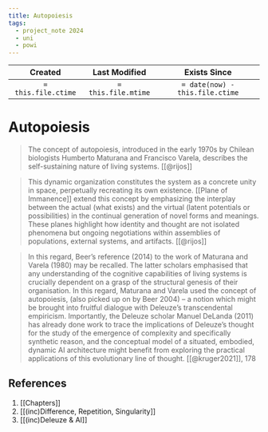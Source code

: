 ```yaml
---
title: Autopoiesis
tags:
  - project_note 2024
  - uni
  - powi
---
```

|     Created      |  Last Modified   |       Exists Since        |
|:----------------:|:----------------:|:----------------:|
| `= this.file.ctime` | `= this.file.mtime` | `= date(now) - this.file.ctime`|

# Autopoiesis
> The concept of autopoiesis, introduced in the early 1970s by Chilean biologists Humberto Maturana and Francisco Varela, describes the self-sustaining nature of living systems. [[@rijos]]

> This dynamic organization constitutes the system as a concrete unity in space, perpetually recreating its own existence. [[Plane of Immanence]] extend this concept by emphasizing the interplay between the actual (what exists) and the virtual (latent potentials or possibilities) in the continual generation of novel forms and meanings. These planes highlight how identity and thought are not isolated phenomena but ongoing negotiations within assemblies of populations, external systems, and artifacts. [[@rijos]]

> In this regard, Beer’s reference (2014) to the work of Maturana and Varela (1980) may be recalled. The latter scholars emphasised that any understanding of the cognitive capabilities of living systems is crucially dependent on a grasp of the structural genesis of their organisation. In this regard, Maturana and Varela used the concept of autopoiesis, (also picked up on by Beer 2004) – a notion which might be brought into fruitful dialogue with Deleuze’s transcendental empiricism. Importantly, the Deleuze scholar Manuel DeLanda (2011) has already done work to trace the implications of Deleuze’s thought for the study of the emergence of complexity and specifically synthetic reason, and the conceptual model of a situated, embodied, dynamic AI architecture might benefit from exploring the practical applications of this evolutionary line of thought. [[@kruger2021]], 178

## References
1. [[Chapters]]
2. [[(inc)Difference, Repetition, Singularity]]
3. [[(inc)Deleuze & AI]]
